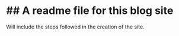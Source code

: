 # **## A readme file for this blog site**

Will include the steps followed in the creation of the site.
